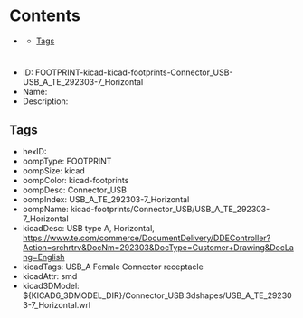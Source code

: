 



Contents
========

* [](#)
	* [Tags](#tags)

# 

- ID: FOOTPRINT-kicad-kicad-footprints-Connector_USB-USB_A_TE_292303-7_Horizontal
- Name: 
- Description: 

## Tags

- hexID: 
- oompType: FOOTPRINT
- oompSize: kicad
- oompColor: kicad-footprints
- oompDesc: Connector_USB
- oompIndex: USB_A_TE_292303-7_Horizontal
- oompName: kicad-footprints/Connector_USB/USB_A_TE_292303-7_Horizontal
- kicadDesc: USB type A, Horizontal, https://www.te.com/commerce/DocumentDelivery/DDEController?Action=srchrtrv&DocNm=292303&DocType=Customer+Drawing&DocLang=English
- kicadTags: USB_A Female Connector receptacle
- kicadAttr: smd
- kicad3DModel: ${KICAD6_3DMODEL_DIR}/Connector_USB.3dshapes/USB_A_TE_292303-7_Horizontal.wrl
